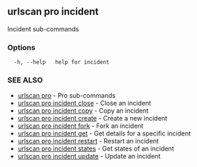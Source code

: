 ## urlscan pro incident

Incident sub-commands

### Options

```
  -h, --help   help for incident
```

### SEE ALSO

* [urlscan pro](urlscan_pro.md)	 - Pro sub-commands
* [urlscan pro incident close](urlscan_pro_incident_close.md)	 - Close an incident
* [urlscan pro incident copy](urlscan_pro_incident_copy.md)	 - Copy an incident
* [urlscan pro incident create](urlscan_pro_incident_create.md)	 - Create a new incident
* [urlscan pro incident fork](urlscan_pro_incident_fork.md)	 - Fork an incident
* [urlscan pro incident get](urlscan_pro_incident_get.md)	 - Get details for a specific incident
* [urlscan pro incident restart](urlscan_pro_incident_restart.md)	 - Restart an incident
* [urlscan pro incident states](urlscan_pro_incident_states.md)	 - Get states of an incident
* [urlscan pro incident update](urlscan_pro_incident_update.md)	 - Update an incident

